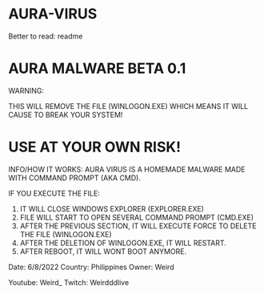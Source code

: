 # AURA-VIRUS
Better to read: readme

AURA MALWARE BETA 0.1
==============================
WARNING:

THIS WILL REMOVE THE FILE (WINLOGON.EXE) WHICH MEANS IT WILL CAUSE TO BREAK YOUR SYSTEM!

USE AT YOUR OWN RISK!
==============================
INFO/HOW IT WORKS:
AURA VIRUS IS A HOMEMADE MALWARE MADE WITH COMMAND PROMPT (AKA CMD).

IF YOU EXECUTE THE FILE:
1. IT WILL CLOSE WINDOWS EXPLORER (EXPLORER.EXE)
2. FILE WILL START TO OPEN SEVERAL COMMAND PROMPT (CMD.EXE)
3. AFTER THE PREVIOUS SECTION, IT WILL EXECUTE FORCE TO DELETE THE FILE (WINLOGON.EXE)
4. AFTER THE DELETION OF WINLOGON.EXE, IT WILL RESTART.
5. AFTER REBOOT, IT WILL WONT BOOT ANYMORE.

Date: 6/8/2022      Country: Philippines      Owner: Weird

Youtube: Weird_                               Twitch: Weirdddlive

